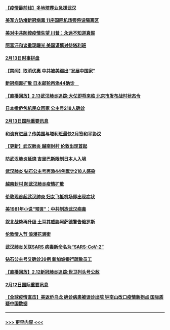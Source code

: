 #### [【疫情最前线】多地殡葬业急援武汉](../pages/prog202/a102776986.md?t=02141644) 
#### [美军方防堵新冠病毒 11座国际机场旁将设隔离区](../pages/prog202/a102776870.md?t=02141644) 
#### [美对中共防控疫情失望 川普：永远不知道真假](../pages/prog202/a102776836.md?t=02141644) 
#### [阿富汗和谈重现曙光 美国谨慎对待塔利班](../pages/prog202/a102776748.md?t=02141644) 
#### [2月13日时事拼盘](../pages/prog202/a102776689.md?t=02141644) 
#### [【禁闻】取消优惠 中共被美踢出“发展中国家”](../pages/prog202/a102776670.md?t=02141644) 
#### [新冠病毒扩散 日本邮轮再添44确诊　](../pages/prog202/a102776518.md?t=02141644) 
#### [【直播回放】2.13武汉肺炎追踪:大仗即将来临 北京市发布战时状态令](../pages/prog202/a102776399.md?t=02141644) 
#### [日本撤侨包机民众回家 公主号218人确诊](../pages/prog202/a102776346.md?t=02141644) 
#### [2月13日国际重要讯息](../pages/prog202/a102776339.md?t=02141644) 
#### [和谈有进展？传美国与塔利班最快2月签和平协议](../pages/prog202/a102776291.md?t=02141644) 
#### [【更新】武汉肺炎 越南封村 伦敦出现首起](../pages/prog202/a102770740.md?t=02141644) 
#### [防武汉肺炎延烧 吉里巴斯限制日本人入境](../pages/prog202/a102776276.md?t=02141644) 
#### [武汉肺炎 钻石公主号再添44例累计218人感染](../pages/prog202/a102776089.md?t=02141644) 
#### [越南封村 防武汉肺炎疫情扩散](../pages/prog202/a102776214.md?t=02141644) 
#### [伦敦现首起武汉肺炎 妇女飞抵机场即出现症状](../pages/prog202/a102776031.md?t=02141644) 
#### [美1981年小说“预言”：中共制造武汉病毒](../pages/prog202/a102775980.md?t=02141644) 
#### [叙北战势再升级 土耳其威胁阿萨德警告俄罗斯](../pages/prog202/a102775904.md?t=02141644) 
#### [伦敦情人节 浪漫花满街](../pages/prog202/a102775786.md?t=02141644) 
#### [武汉肺炎关联SARS 病毒新命名为“SARS-CoV-2”](../pages/prog202/a102775719.md?t=02141644) 
#### [钻石公主号又确诊39例 新加坡银行疏散员工](../pages/prog202/a102775691.md?t=02141644) 
#### [【直播回放】2.12新冠肺炎追踪:世卫列头号公敌](../pages/prog202/a102775541.md?t=02141644) 
#### [2月12日国际重要讯息](../pages/prog202/a102775437.md?t=02141644) 
#### [【全球疫情直击】美返侨乌龙 确诊病患被误诊出院 钟南山改口疫情新拐点 国际质疑中国数据](../pages/prog202/a102775378.md?t=02141644) 

----
#### [ >>> 更早内容 <<< ](../indexes/prog202-earlier.md)

